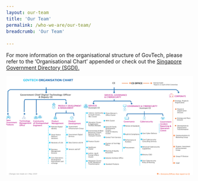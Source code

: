 ```yaml
---
layout: our-team
title: 'Our Team'
permalink: /who-we-are/our-team/
breadcrumb: 'Our Team'

---
```



For more information on the organisational structure of GovTech, please refer to the ‘Organisational Chart’ appended or check out the [Singapore Government Directory (SGDI).](https://www.sgdi.gov.sg/ministries/pmo/statutory-boards/govtech)

![Organisation Chart - Government Technology Agency - GovTech](/images/our-team/GovTech-Org-Chart-May2020.png)

